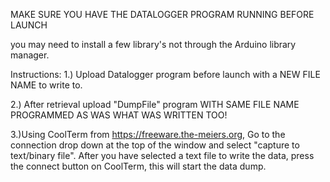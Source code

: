 MAKE SURE YOU HAVE THE DATALOGGER PROGRAM RUNNING BEFORE LAUNCH

you may need to install a few library's not through the Arduino library manager.

Instructions:
1.) Upload Datalogger program before launch with a NEW FILE NAME to write to.

2.) After retrieval upload "DumpFile" program WITH SAME FILE NAME PROGRAMMED AS WAS WHAT WAS WRITTEN TOO!

3.)Using CoolTerm from https://freeware.the-meiers.org, 
Go to the connection drop down at the top of the window and select "capture to text/binary file". After you have selected a text file to write the data, press the connect button on CoolTerm, this will start the data dump. 